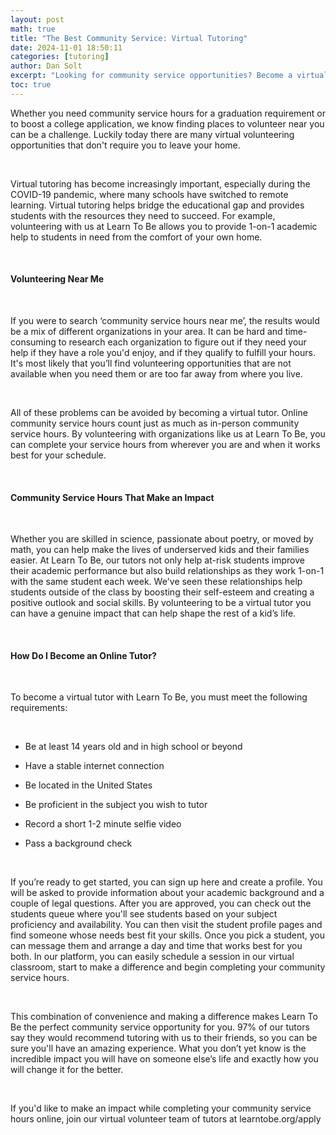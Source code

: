 ```yaml
---
layout: post
math: true
title: "The Best Community Service: Virtual Tutoring"
date: 2024-11-01 18:50:11
categories: [tutoring]
author: Dan Solt
excerpt: "Looking for community service opportunities? Become a virtual tutor with Learn To Be and make an impact from your own home while completing service hours."
toc: true
---
```


Whether you need community service hours for a graduation requirement or to boost a college application, we know finding places to volunteer near you can be a challenge. Luckily today there are many virtual volunteering opportunities that don't require you to leave your home.

‍

Virtual tutoring has become increasingly important, especially during the COVID-19 pandemic, where many schools have switched to remote learning. Virtual tutoring helps bridge the educational gap and provides students with the resources they need to succeed. For example, volunteering with us at Learn To Be allows you to provide 1-on-1 academic help to students in need from the comfort of your own home.

‍

#### Volunteering Near Me

‍

If you were to search ‘community service hours near me’, the results would be a mix of different organizations in your area. It can be hard and time-consuming to research each organization to figure out if they need your help if they have a role you'd enjoy, and if they qualify to fulfill your hours. It's most likely that you’ll find volunteering opportunities that are not available when you need them or are too far away from where you live.

‍

All of these problems can be avoided by becoming a virtual tutor. Online community service hours count just as much as in-person community service hours. By volunteering with organizations like us at Learn To Be, you can complete your service hours from wherever you are and when it works best for your schedule.

‍

#### Community Service Hours That Make an Impact

‍

Whether you are skilled in science, passionate about poetry, or moved by math, you can help make the lives of underserved kids and their families easier. At Learn To Be, our tutors not only help at-risk students improve their academic performance but also build relationships as they work 1-on-1 with the same student each week. We've seen these relationships help students outside of the class by boosting their self-esteem and creating a positive outlook and social skills. By volunteering to be a virtual tutor you can have a genuine impact that can help shape the rest of a kid’s life.

‍

#### How Do I Become an Online Tutor?

‍

To become a virtual tutor with Learn To Be, you must meet the following requirements:

‍

- Be at least 14 years old and in high school or beyond

- Have a stable internet connection

- Be located in the United States

- Be proficient in the subject you wish to tutor

- Record a short 1-2 minute selfie video

- Pass a background check

‍

If you’re ready to get started, you can sign up here and create a profile. You will be asked to provide information about your academic background and a couple of legal questions. After you are approved, you can check out the students queue where you'll see students based on your subject proficiency and availability. You can then visit the student profile pages and find someone whose needs best fit your skills. Once you pick a student, you can message them and arrange a day and time that works best for you both. In our platform, you can easily schedule a session in our virtual classroom, start to make a difference and begin completing your community service hours.

‍

This combination of convenience and making a difference makes Learn To Be the perfect community service opportunity for you. 97% of our tutors say they would recommend tutoring with us to their friends, so you can be sure you'll have an amazing experience. What you don’t yet know is the incredible impact you will have on someone else’s life and exactly how you will change it for the better.

‍

If you'd like to make an impact while completing your community service hours online, join our virtual volunteer team of tutors at learntobe.org/apply

‍